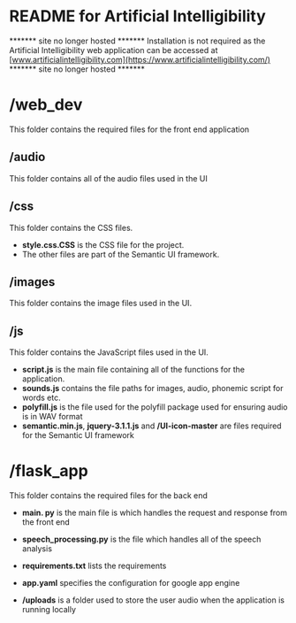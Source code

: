 # README for Artificial Intelligibility

******* site no longer hosted *******
Installation is not required as the Artificial Intelligibility web application can be accessed at [www.artificialintelligibility.com](https://www.artificialintelligibility.com/)  
******* site no longer hosted *******

# /web_dev

This folder contains the required files for the front end application

## /audio

This folder contains all of the audio files used in the UI

## /css

This folder contains the CSS files.

- **style.css.CSS** is the CSS file for the project.
- The other files are part of the Semantic UI framework.

## /images

This folder contains the image files used in the UI.

## /js

This folder contains the JavaScript files used in the UI.

- **script.js** is the main file containing all of the functions for the application.
- **sounds.js** contains the file paths for images, audio, phonemic script for words etc.
- **polyfill.js** is the file used for the polyfill package used for ensuring audio is in WAV format
- **semantic.min.js**, **jquery-3.1.1.js** and **/UI-icon-master** are files required for the Semantic UI framework

# /flask_app

This folder contains the required files for the back end

- **main. py** is the main file is which handles the request and response from the front end

- **speech_processing.py** is the file which handles all of the speech analysis

- **requirements.txt** lists the requirements

- **app.yaml** specifies the configuration for google app engine

- **/uploads** is a folder used to store the user audio when the application is running locally
